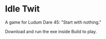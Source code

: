 # Idle Twit
A game for Ludum Dare 45: "Start with nothing."


Download and run the exe inside Build to play.
